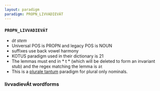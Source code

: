 ```yaml
---
layout: paradigm
paradigm: PROPN_LIVVADIEVÁT
---
```

### ` PROPN_LIVVADIEVÁT `

* _át stem_
* Universal POS is PROPN and legacy POS is NOUN
* suffixes use back vowel harmony
* KOTUS paradigm used in their dictionary is 21
* The lemmas must end in * t * (which will be deleted to form an invariant stub) and the regex matching the lemma is ` át `
* This is a [plurale tantum](https://en.wikipedia.org/wiki/Plurale_tantum) paradigm for plural only nominals.

### livvadievÁt wordforms


